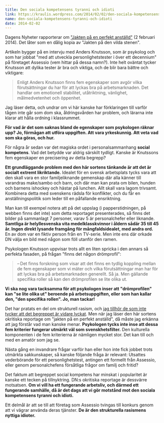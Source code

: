 ```yaml
---
title: Den sociala kompetensens tyranni och idioti
link: https://kraulis.wordpress.com/2014/02/02/den-sociala-kompetensens-tyranni-och-idioti/
name: den-sociala-kompetensens-tyranni-och-idioti
date: 2014-02-02
---
```

Dagens Nyheter rapporterar om ["Jakten på en perfekt anställd"](http://www.dn.se/ekonomi/jobb-karriar/jakten-pa-en-perfekt-anstalld/) (2 februari 2014). Det låter som en dålig kopia av "Jakten på den vilda stenen".

Artikeln bygger på en intervju med Anders Knutsson, som är psykolog och som har jobbat "med att utveckla personlighetstester i över ett decennium" på företaget Assessio (vem hittar på dessa namn?). Inte helt oväntat tycker Knutsson att dylika tester är bra och viktiga, och de blir bara bättre och viktigare:



> Enligt Anders Knutsson finns fem egenskaper som avgör vilka förutsättningar du har för att lyckas bra på arbetsmarknaden. Det handlar om emotionell stabilitet, utåtriktning, vänlighet, målmedvetenhet och öppenhet.

Jag läser detta, och undrar om vi här kanske har förklaringen till varför tågen inte går som dom ska, åldringsvården har problem, och lärarna inte klarar att hålla ordning i klassrummet.

**För vad är det som saknas bland de egenskaper som psykologen räknar upp? Jo, förmågan att utföra uppgiften. Att vara yrkeskunnig. Att veta vad som ska göras, och hur.**

För några år sedan var det magiska ordet i personalsammanhang **social kompetens**. Vad det betydde var aldrig särskilt tydligt. Kanske är Knutssons fem egenskaper en precisering av detta begrepp?

**Ett grundläggande problem med den här sortens tänkande är att det är socialt extremt likriktande.** Idealet för en svensk arbetsplats tycks vara att den skall vara en stor familjeliknande gemenskap där alla känner till varandras make/sambo och barn, och där man kan prata om bilen, hunden och barnens ishockey och hästar på lunchen. Allt skall vara lagom trivsamt. Kombinera detta med svenskens rädsla för konflikter, och du får en anställningspolitik som leder till en påfallande ensriktning.

Man kan till exempel notera att på det uppslag (i papperstidningen, på webben finns det inte) som detta reportaget presenterades, så finns det bilder på sammanlagt 7 personer, varav 5 är personalchefer eller liknande. **Samtliga är helyllesvenska vita medelklasskvinnor i åldern sådär 35 till 45 år. Ingen direkt lysande framgång för mångfaldsidealet, med andra ord.** En av dom var en fiktiv person från en TV-serie. Men inte ens där orkade DN välja en bild med någon som föll utanför den ramen.

Psykologen Knutsson uppvisar trots allt en liten spricka i den annars så perfekta fasaden, på frågan "finns det någon drömprofil":

> – Det finns forskning som visar att det finns en tydlig koppling mellan de fem egenskaper som vi mäter och vilka förutsättningar man har för att lyckas bra på arbetsmarknaden generellt. Så ja. Men gällande specifika roller så kan den drömprofilen se lite olika ut.

**Vi ska nog vara tacksamma för att psykologen inser att "drömprofilen" kan "se lite olika ut" beroende på arbetsuppgiften, eller som han kallar den, "den specifika rollen". Jo, man tackar!**

Det har pratats en del om strukturell rasism, och [jag tillhör de som inte tycker att det begreppet är vidare lyckat](/posts/). Men när jag läser den här sortens okritiska reportage om "jakten på en perfekt anställd", då måste jag erkänna att jag förstår vad man kanske menar. **Psykologen tycks inte inse att dessa fem kriterier fungerar utmärkt väl som svenskhetsfilter.** Den kulturella komponenten i de fem kriterierna är nämligen mycket stor. Det kan till och med en amatör som jag se.

Nästa gång en invandrare frågar varför han eller hon inte fick jobbet trots utmärkta sakkunskaper, så kanske följande fråga är relevant: Utsattes vederbörande för ett personlighetstest, antingen ett formellt från Assessio, eller genom personalchefens försåtliga frågor om familj och fritid?

Det faktum att begreppet social kompetens har minskat i popularitet är kanske ett tecken på tillnyktring. DN:s okritiska reportage är dessvärre motsatsen. **Om vi vill ha ett fungerande arbetsliv, och därmed ett fungerande samhälle, då är det dags att vi gör motstånd mot den sociala kompetensens tyranni och idioti.**

Ett delmål är att se till att företag som Assessio tvingas till konkurs genom att vi vägrar använda deras tjänster. **De är den strukturella rasismens nyttiga idioter.**

